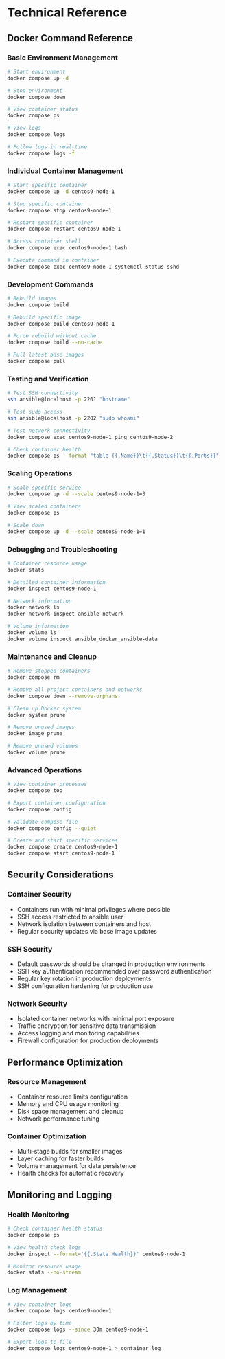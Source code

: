 # Technical Reference

## Docker Command Reference

### Basic Environment Management
```bash
# Start environment
docker compose up -d

# Stop environment
docker compose down

# View container status
docker compose ps

# View logs
docker compose logs

# Follow logs in real-time
docker compose logs -f
```

### Individual Container Management
```bash
# Start specific container
docker compose up -d centos9-node-1

# Stop specific container
docker compose stop centos9-node-1

# Restart specific container
docker compose restart centos9-node-1

# Access container shell
docker compose exec centos9-node-1 bash

# Execute command in container
docker compose exec centos9-node-1 systemctl status sshd
```

### Development Commands
```bash
# Rebuild images
docker compose build

# Rebuild specific image
docker compose build centos9-node-1

# Force rebuild without cache
docker compose build --no-cache

# Pull latest base images
docker compose pull
```

### Testing and Verification
```bash
# Test SSH connectivity
ssh ansible@localhost -p 2201 "hostname"

# Test sudo access
ssh ansible@localhost -p 2202 "sudo whoami"

# Test network connectivity
docker compose exec centos9-node-1 ping centos9-node-2

# Check container health
docker compose ps --format "table {{.Name}}\t{{.Status}}\t{{.Ports}}"
```

### Scaling Operations
```bash
# Scale specific service
docker compose up -d --scale centos9-node-1=3

# View scaled containers
docker compose ps

# Scale down
docker compose up -d --scale centos9-node-1=1
```

### Debugging and Troubleshooting
```bash
# Container resource usage
docker stats

# Detailed container information
docker inspect centos9-node-1

# Network information
docker network ls
docker network inspect ansible-network

# Volume information
docker volume ls
docker volume inspect ansible_docker_ansible-data
```

### Maintenance and Cleanup
```bash
# Remove stopped containers
docker compose rm

# Remove all project containers and networks
docker compose down --remove-orphans

# Clean up Docker system
docker system prune

# Remove unused images
docker image prune

# Remove unused volumes
docker volume prune
```

### Advanced Operations
```bash
# View container processes
docker compose top

# Export container configuration
docker compose config

# Validate compose file
docker compose config --quiet

# Create and start specific services
docker compose create centos9-node-1
docker compose start centos9-node-1
```

## Security Considerations

### Container Security
- Containers run with minimal privileges where possible
- SSH access restricted to ansible user
- Network isolation between containers and host
- Regular security updates via base image updates

### SSH Security
- Default passwords should be changed in production environments
- SSH key authentication recommended over password authentication
- Regular key rotation in production deployments
- SSH configuration hardening for production use

### Network Security
- Isolated container networks with minimal port exposure
- Traffic encryption for sensitive data transmission
- Access logging and monitoring capabilities
- Firewall configuration for production deployments

## Performance Optimization

### Resource Management
- Container resource limits configuration
- Memory and CPU usage monitoring
- Disk space management and cleanup
- Network performance tuning

### Container Optimization
- Multi-stage builds for smaller images
- Layer caching for faster builds
- Volume management for data persistence
- Health checks for automatic recovery

## Monitoring and Logging

### Health Monitoring
```bash
# Check container health status
docker compose ps

# View health check logs
docker inspect --format='{{.State.Health}}' centos9-node-1

# Monitor resource usage
docker stats --no-stream
```

### Log Management
```bash
# View container logs
docker compose logs centos9-node-1

# Filter logs by time
docker compose logs --since 30m centos9-node-1

# Export logs to file
docker compose logs centos9-node-1 > container.log
```
